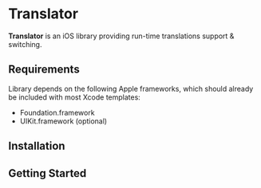 Translator
==========

**Translator** is an iOS library providing run-time translations support & switching.

## Requirements

Library depends on the following Apple frameworks, which should already be included with most Xcode templates:

* Foundation.framework
* UIKit.framework (optional)

## Installation

## Getting Started
